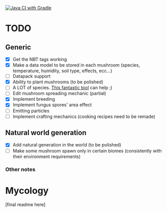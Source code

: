 [![Java CI with Gradle](https://github.com/DonSimonetti/MycologyMC/actions/workflows/gradle.yml/badge.svg)](https://github.com/DonSimonetti/MycologyMC/actions/workflows/gradle.yml)

# TODO
## Generic
- [X] Get the NBT tags working
- [X] Make a data model to be stored in each mushroom (species, temperature, humidity, soil type, effects, ecc...)
- [ ] Datapack support
- [X] Ability to plant mushrooms (to be polished)
- [ ] A LOT of species. [This fantastic tool](https://github.com/SimoMett/mushroom_renderer) can help ;)
- [ ] Edit mushroom spreading mechanic (partial)
- [X] Implement breeding
- [X] Implement fungus spores' area effect
- [ ] Emitting particles
- [ ] Implement crafting mechanics (cooking recipes need to be remade)
## Natural world generation
- [X] Add natural generation in the world (to be polished)
- [ ] Make some mushroom spawn only in certain biomes (consistently with their environment requirements)

### Other notes

# Mycology
[final readme here]
